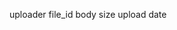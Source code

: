 uploader
file_id
body
size
upload date

<!--stackedit_data:
eyJoaXN0b3J5IjpbLTk5MzI1NjI1MiwtMjA4ODc0NjYxMl19
-->
